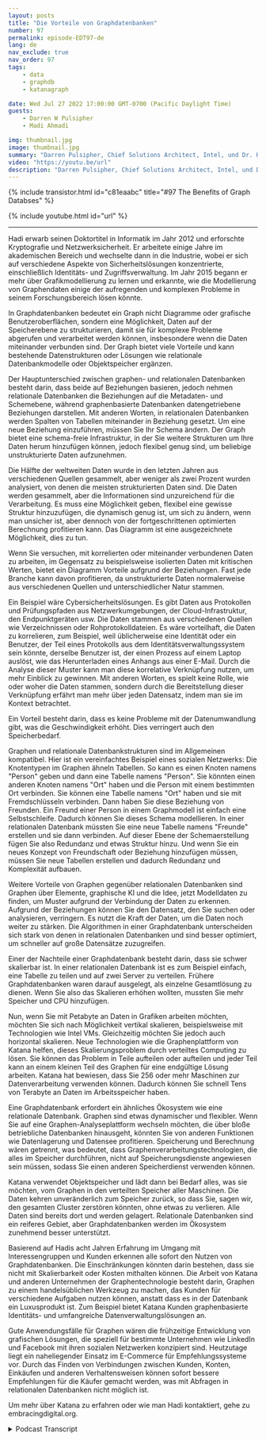 ```yaml
---
layout: posts
title: "Die Vorteile von Graphdatenbanken"
number: 97
permalink: episode-EDT97-de
lang: de
nav_exclude: true
nav_order: 97
tags:
    - data
    - graphdb
    - katanagraph

date: Wed Jul 27 2022 17:00:00 GMT-0700 (Pacific Daylight Time)
guests:
    - Darren W Pulsipher
    - Madi Ahmadi

img: thumbnail.jpg
image: thumbnail.jpg
summary: "Darren Pulsipher, Chief Solutions Architect, Intel, und Dr. Hadi Ahmadi, Director of Solutions Architecture, Katana Graph, diskutieren die Vorteile von Graphdatenbanken."
video: "https://youtu.be/url"
description: "Darren Pulsipher, Chief Solutions Architect, Intel, und Dr. Hadi Ahmadi, Director of Solutions Architecture, Katana Graph, diskutieren die Vorteile von Graphdatenbanken."
---
```


<div>
{% include transistor.html id="c81eaabc" title="#97 The Benefits of Graph Databses" %}

{% include youtube.html id="url" %}
</div>

---

Hadi erwarb seinen Doktortitel in Informatik im Jahr 2012 und erforschte Kryptografie und Netzwerksicherheit. Er arbeitete einige Jahre im akademischen Bereich und wechselte dann in die Industrie, wobei er sich auf verschiedene Aspekte von Sicherheitslösungen konzentrierte, einschließlich Identitäts- und Zugriffsverwaltung. Im Jahr 2015 begann er mehr über Grafikmodellierung zu lernen und erkannte, wie die Modellierung von Graphendaten einige der aufregenden und komplexen Probleme in seinem Forschungsbereich lösen könnte.

In Graphdatenbanken bedeutet ein Graph nicht Diagramme oder grafische Benutzeroberflächen, sondern eine Möglichkeit, Daten auf der Speicherebene zu strukturieren, damit sie für komplexe Probleme abgerufen und verarbeitet werden können, insbesondere wenn die Daten miteinander verbunden sind. Der Graph bietet viele Vorteile und kann bestehende Datenstrukturen oder Lösungen wie relationale Datenbankmodelle oder Objektspeicher ergänzen.

Der Hauptunterschied zwischen graphen- und relationalen Datenbanken besteht darin, dass beide auf Beziehungen basieren, jedoch nehmen relationale Datenbanken die Beziehungen auf die Metadaten- und Schemebene, während graphenbasierte Datenbanken datengetriebene Beziehungen darstellen. Mit anderen Worten, in relationalen Datenbanken werden Spalten von Tabellen miteinander in Beziehung gesetzt. Um eine neue Beziehung einzuführen, müssen Sie Ihr Schema ändern. Der Graph bietet eine schema-freie Infrastruktur, in der Sie weitere Strukturen um Ihre Daten herum hinzufügen können, jedoch flexibel genug sind, um beliebige unstrukturierte Daten aufzunehmen.

Die Hälfte der weltweiten Daten wurde in den letzten Jahren aus verschiedenen Quellen gesammelt, aber weniger als zwei Prozent wurden analysiert, von denen die meisten strukturierten Daten sind. Die Daten werden gesammelt, aber die Informationen sind unzureichend für die Verarbeitung. Es muss eine Möglichkeit geben, flexibel eine gewisse Struktur hinzuzufügen, die dynamisch genug ist, um sich zu ändern, wenn man unsicher ist, aber dennoch von der fortgeschrittenen optimierten Berechnung profitieren kann. Das Diagramm ist eine ausgezeichnete Möglichkeit, dies zu tun.

Wenn Sie versuchen, mit korrelierten oder miteinander verbundenen Daten zu arbeiten, im Gegensatz zu beispielsweise isolierten Daten mit kritischen Werten, bietet ein Diagramm Vorteile aufgrund der Beziehungen. Fast jede Branche kann davon profitieren, da unstrukturierte Daten normalerweise aus verschiedenen Quellen und unterschiedlicher Natur stammen.

Ein Beispiel wäre Cybersicherheitslösungen. Es gibt Daten aus Protokollen und Prüfungspfaden aus Netzwerkumgebungen, der Cloud-Infrastruktur, den Endpunktgeräten usw. Die Daten stammen aus verschiedenen Quellen wie Verzeichnissen oder Rohprotokolldateien. Es wäre vorteilhaft, die Daten zu korrelieren, zum Beispiel, weil üblicherweise eine Identität oder ein Benutzer, der Teil eines Protokolls aus dem Identitätsverwaltungssystem sein könnte, derselbe Benutzer ist, der einen Prozess auf einem Laptop auslöst, wie das Herunterladen eines Anhangs aus einer E-Mail. Durch die Analyse dieser Muster kann man diese korrelative Verknüpfung nutzen, um mehr Einblick zu gewinnen. Mit anderen Worten, es spielt keine Rolle, wie oder woher die Daten stammen, sondern durch die Bereitstellung dieser Verknüpfung erfährt man mehr über jeden Datensatz, indem man sie im Kontext betrachtet.

Ein Vorteil besteht darin, dass es keine Probleme mit der Datenumwandlung gibt, was die Geschwindigkeit erhöht. Dies verringert auch den Speicherbedarf.

Graphen und relationale Datenbankstrukturen sind im Allgemeinen kompatibel. Hier ist ein vereinfachtes Beispiel eines sozialen Netzwerks: Die Knotentypen im Graphen ähneln Tabellen. So kann es einen Knoten namens "Person" geben und dann eine Tabelle namens "Person". Sie könnten einen anderen Knoten namens "Ort" haben und die Person mit einem bestimmten Ort verbinden. Sie können eine Tabelle namens "Ort" haben und sie mit Fremdschlüsseln verbinden. Dann haben Sie diese Beziehung von Freunden. Ein Freund einer Person in einem Graphmodell ist einfach eine Selbstschleife. Dadurch können Sie dieses Schema modellieren. In einer relationalen Datenbank müssten Sie eine neue Tabelle namens "Freunde" erstellen und sie dann verbinden. Auf dieser Ebene der Schemaerstellung fügen Sie also Redundanz und etwas Struktur hinzu. Und wenn Sie ein neues Konzept von Freundschaft oder Beziehung hinzufügen müssen, müssen Sie neue Tabellen erstellen und dadurch Redundanz und Komplexität aufbauen.

Weitere Vorteile von Graphen gegenüber relationalen Datenbanken sind Graphen über Elemente, graphische KI und die Idee, jetzt Modelldaten zu finden, um Muster aufgrund der Verbindung der Daten zu erkennen. Aufgrund der Beziehungen können Sie den Datensatz, den Sie suchen oder analysieren, verringern. Es nutzt die Kraft der Daten, um die Daten noch weiter zu stärken. Die Algorithmen in einer Graphdatenbank unterscheiden sich stark von denen in relationalen Datenbanken und sind besser optimiert, um schneller auf große Datensätze zuzugreifen.

Einer der Nachteile einer Graphdatenbank besteht darin, dass sie schwer skalierbar ist. In einer relationalen Datenbank ist es zum Beispiel einfach, eine Tabelle zu teilen und auf zwei Server zu verteilen. Frühere Graphdatenbanken waren darauf ausgelegt, als einzelne Gesamtlösung zu dienen. Wenn Sie also das Skalieren erhöhen wollten, mussten Sie mehr Speicher und CPU hinzufügen.

Nun, wenn Sie mit Petabyte an Daten in Grafiken arbeiten möchten, möchten Sie sich nach Möglichkeit vertikal skalieren, beispielsweise mit Technologien wie Intel VMs. Gleichzeitig möchten Sie jedoch auch horizontal skalieren. Neue Technologien wie die Graphenplattform von Katana helfen, dieses Skalierungsproblem durch verteiltes Computing zu lösen. Sie können das Problem in Teile aufteilen oder aufteilen und jeder Teil kann an einem kleinen Teil des Graphen für eine endgültige Lösung arbeiten. Katana hat bewiesen, dass Sie 256 oder mehr Maschinen zur Datenverarbeitung verwenden können. Dadurch können Sie schnell Tens von Terabyte an Daten im Arbeitsspeicher haben.

Eine Graphdatenbank erfordert ein ähnliches Ökosystem wie eine relationale Datenbank. Graphen sind etwas dynamischer und flexibler. Wenn Sie auf eine Graphen-Analyseplattform wechseln möchten, die über bloße betriebliche Datenbanken hinausgeht, könnten Sie von anderen Funktionen wie Datenlagerung und Datensee profitieren. Speicherung und Berechnung wären getrennt, was bedeutet, dass Graphenverarbeitungstechnologien, die alles im Speicher durchführen, nicht auf Speicherungsdienste angewiesen sein müssen, sodass Sie einen anderen Speicherdienst verwenden können.

Katana verwendet Objektspeicher und lädt dann bei Bedarf alles, was sie möchten, vom Graphen in den verteilten Speicher aller Maschinen. Die Daten kehren unveränderlich zum Speicher zurück, so dass Sie, sagen wir, den gesamten Cluster zerstören könnten, ohne etwas zu verlieren. Alle Daten sind bereits dort und werden gelagert. Relationale Datenbanken sind ein reiferes Gebiet, aber Graphdatenbanken werden im Ökosystem zunehmend besser unterstützt.

Basierend auf Hadis acht Jahren Erfahrung im Umgang mit Interessengruppen und Kunden erkennen alle sofort den Nutzen von Graphdatenbanken. Die Einschränkungen könnten darin bestehen, dass sie nicht mit Skalierbarkeit oder Kosten mithalten können. Die Arbeit von Katana und anderen Unternehmen der Graphentechnologie besteht darin, Graphen zu einem handelsüblichen Werkzeug zu machen, das Kunden für verschiedene Aufgaben nutzen können, anstatt dass es in der Datenbank ein Luxusprodukt ist. Zum Beispiel bietet Katana Kunden graphenbasierte Identitäts- und umfangreiche Datenverwaltungslösungen an.

Gute Anwendungsfälle für Graphen wären die frühzeitige Entwicklung von grafischen Lösungen, die speziell für bestimmte Unternehmen wie LinkedIn und Facebook mit ihren sozialen Netzwerken konzipiert sind. Heutzutage liegt ein naheliegender Einsatz im E-Commerce für Empfehlungssysteme vor. Durch das Finden von Verbindungen zwischen Kunden, Konten, Einkäufen und anderen Verhaltensweisen können sofort bessere Empfehlungen für die Käufer gemacht werden, was mit Abfragen in relationalen Datenbanken nicht möglich ist.

Um mehr über Katana zu erfahren oder wie man Hadi kontaktiert, gehe zu embracingdigital.org.



<details>
<summary> Podcast Transcript </summary>

<p></p>

</details>
